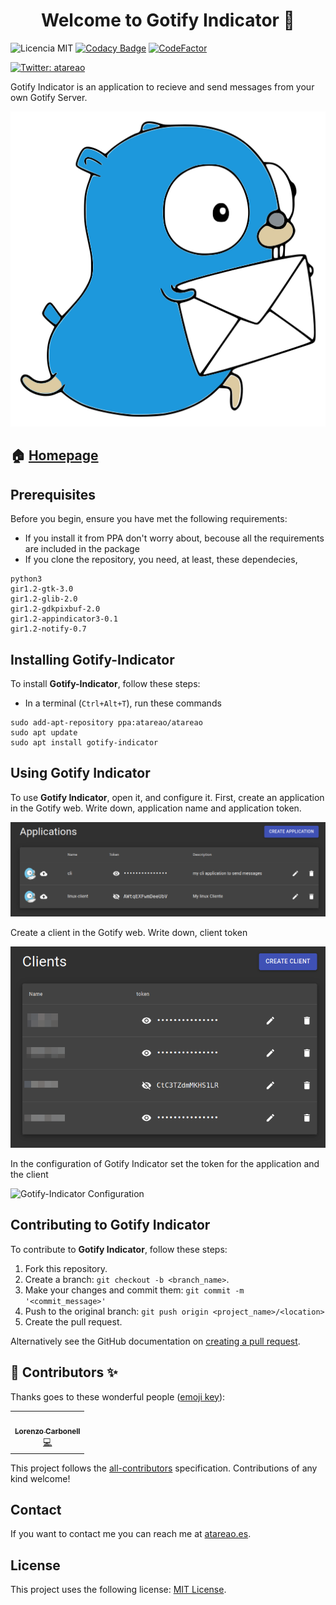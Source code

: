 <h1 align="center">Welcome to Gotify Indicator 👋</h1>

![Licencia MIT](https://img.shields.io/badge/Licencia-MIT-green)
[![Codacy Badge](https://api.codacy.com/project/badge/Grade/b3e704c3f150404582cd23b9fcb4be32)](https://www.codacy.com/manual/atareao/Gotify-Indicator?utm_source=github.com&amp;utm_medium=referral&amp;utm_content=atareao/gotify-indicator&amp;utm_campaign=Badge_Grade)
[![CodeFactor](https://www.codefactor.io/repository/github/atareao/gotify-indicator/badge/master)](https://www.codefactor.io/repository/github/atareao/gotify-indicator/overview/master)

[![Twitter: atareao](https://img.shields.io/twitter/follow/atareao.svg?style=social)](https://twitter.com/atareao)

Gotify Indicator is an application to recieve and send messages from your own Gotify Server.

[![Gotify-Indicator](./data/icons/gotify-indicator.svg)](https://www.atareao.es/aplicacion/gotify-indicator/)

## 🏠 [Homepage](https://www.atareao.es/applicacion/gotify-indicator)

## Prerequisites

Before you begin, ensure you have met the following requirements:

* If you install it from PPA don't worry about, becouse all the requirements are included in the package
* If you clone the repository, you need, at least, these dependecies,

```
python3
gir1.2-gtk-3.0
gir1.2-glib-2.0
gir1.2-gdkpixbuf-2.0
gir1.2-appindicator3-0.1
gir1.2-notify-0.7
```

## Installing Gotify-Indicator

To install **Gotify-Indicator**, follow these steps:

* In a terminal (`Ctrl+Alt+T`), run these commands

```
sudo add-apt-repository ppa:atareao/atareao
sudo apt update
sudo apt install gotify-indicator
```

## Using Gotify Indicator

To use **Gotify Indicator**, open it, and configure it. First, create an application in the Gotify web. Write down, application name and application token.

![Application Configuration](./screenshots/aplications.png)

Create a client in the Gotify web. Write down, client token

![Client Configuration](./screenshots/clients.png)

In the configuration of Gotify Indicator set the token for the application and the client

![Gotify-Indicator Configuration](./screenshots/configuration.png)

## Contributing to Gotify Indicator

To contribute to **Gotify Indicator**, follow these steps:

1. Fork this repository.
2. Create a branch: `git checkout -b <branch_name>`.
3. Make your changes and commit them: `git commit -m '<commit_message>'`
4. Push to the original branch: `git push origin <project_name>/<location>`
5. Create the pull request.

Alternatively see the GitHub documentation on [creating a pull request](https://help.github.com/en/github/collaborating-with-issues-and-pull-requests/creating-a-pull-request).

## 👤 Contributors ✨

Thanks goes to these wonderful people ([emoji key](https://allcontributors.org/docs/en/emoji-key)):

<!-- ALL-CONTRIBUTORS-LIST:START - Do not remove or modify this section -->
<!-- prettier-ignore-start -->
<!-- markdownlint-disable -->
<table>
  <tr>
    <td align="center"><a href="https://www.atareao.es"><img src="https://avatars3.githubusercontent.com/u/298055?v=4" width="100px;" alt=""/><br /><sub><b>Lorenzo Carbonell</b></sub></a><br /><a href="https://github.com/atareao/fondos-productivos/commits?author=atareao" title="Code">💻</a></td>
  </tr>
</table>

<!-- markdownlint-enable -->
<!-- prettier-ignore-end -->
<!-- ALL-CONTRIBUTORS-LIST:END -->

This project follows the [all-contributors](https://github.com/all-contributors/all-contributors) specification. Contributions of any kind welcome!

## Contact

If you want to contact me you can reach me at [atareao.es](https://www.atareao.es).

## License

This project uses the following license: [MIT License](https://choosealicense.com/licenses/mit/).
